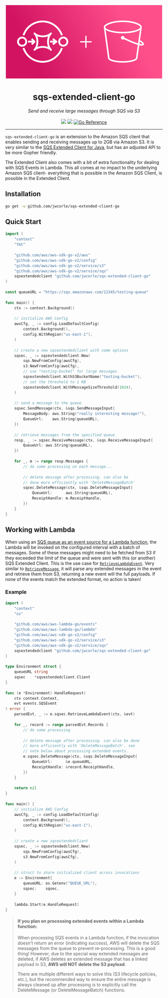 <div align="center">
<img src="doc/logo.png" width="500px" />
<h1>sqs-extended-client-go</h1>
<i>Send and receive large messages through SQS via S3</i><br/><br/>
<a href="https://goreportcard.com/report/github.com/jwcorle/sqs-extended-client-go"><img src="https://goreportcard.com/badge/github.com/jwcorle/sqs-extended-client-go"/></a> <a href="https://codecov.io/gh/jwcorle/sqs-extended-client-go" ><img src="https://codecov.io/gh/jwcorle/sqs-extended-client-go/branch/main/graph/badge.svg?token=OFGVL7Y8U5"/></a> <a href="https://pkg.go.dev/github.com/jwcorle/sqs-extended-client-go"><img src="https://pkg.go.dev/badge/github.com/jwcorle/sqs-extended-client-go.svg" alt="Go Reference"></a>
</div>

****

`sqs-extended-client-go` is an extension to the Amazon SQS client that enables sending and receiving messages up to 2GB via Amazon S3. It is very similar to the [SQS Extended Client for Java](https://github.com/awslabs/amazon-sqs-java-extended-client-lib), but has an adjusted API to be more Gopher friendly.

The Extended Client also comes with a bit of extra functionality for dealing with SQS Events in Lambda. This all comes at no impact to the underlying Amazon SQS client- everything that is possible in the Amazon SQS Client, is possible in the Extended Client.

## Installation
```sh
go get -u github.com/jwcorle/sqs-extended-client-go
```

## Quick Start
```go
import (
	"context"
	"fmt"

	"github.com/aws/aws-sdk-go-v2/aws"
	"github.com/aws/aws-sdk-go-v2/config"
	"github.com/aws/aws-sdk-go-v2/service/s3"
	"github.com/aws/aws-sdk-go-v2/service/sqs"
	sqsextendedclient "github.com/jwcorle/sqs-extended-client-go"
)

const queueURL = "https://sqs.amazonaws.com/12345/testing-queue"

func main() {
	ctx := context.Background()

	// initialize AWS Config
	awsCfg, _ := config.LoadDefaultConfig(
		context.Background(),
		config.WithRegion("us-east-1"),
	)

	// create a new sqsextendedclient with some options
	sqsec, _ := sqsextendedclient.New(
		sqs.NewFromConfig(awsCfg),
		s3.NewFromConfig(awsCfg),
		// use "testing-bucket" for large messages
		sqsextendedclient.WithS3BucketName("testing-bucket"),
		// set the threshold to 1 KB
		sqsextendedclient.WithMessageSizeThreshold(1024),
	)

	// send a message to the queue
	sqsec.SendMessage(ctx, &sqs.SendMessageInput{
		MessageBody: aws.String("really interesting message!"),
		QueueUrl:    aws.String(queueURL),
	})

	// retrieve messages from the specified queue
	resp, _ := sqsec.ReceiveMessage(ctx, &sqs.ReceiveMessageInput{
		QueueUrl: aws.String(queueURL),
	})

	for _, m := range resp.Messages {
		// do some processing on each message...

		// delete message after processing. can also be
		// done more efficiently with 'DeleteMessageBatch'
		sqsec.DeleteMessage(ctx, &sqs.DeleteMessageInput{
			QueueUrl:      aws.String(queueURL),
			ReceiptHandle: m.ReceiptHandle,
		})
	}
}
```

## Working with Lambda
When using an [SQS queue as an event source for a Lambda function](https://docs.aws.amazon.com/lambda/latest/dg/with-sqs.html), the Lambda will be invoked on the configured interval with a batch of messages. Some of these messages might need to be fetched from S3 if they exceeded the limit of the queue and were sent with this (or another) SQS Extended Client. This is the use case for [`RetrieveLambdaEvent`](https://pkg.go.dev/github.com/jwcorle/sqs-extended-client-go#Client.RetrieveLambdaEvent). Very similar to [`RetrieveMessage`](https://pkg.go.dev/github.com/jwcorle/sqs-extended-client-go#Client.ReceiveMessage), it will parse any extended messages in the event and retrieve them from S3, returning a new event will the full payloads. If none of the events match the extended format, no action is taken!

### Example
```go
import (
	"context"
	"os"

	"github.com/aws/aws-lambda-go/events"
	"github.com/aws/aws-lambda-go/lambda"
	"github.com/aws/aws-sdk-go-v2/config"
	"github.com/aws/aws-sdk-go-v2/service/s3"
	"github.com/aws/aws-sdk-go-v2/service/sqs"
	sqsextendedclient "github.com/jwcorle/sqs-extended-client-go"
)

type Environment struct {
	queueURL string
	sqsec    *sqsextendedclient.Client
}

func (e *Environment) HandleRequest(
	ctx context.Context,
	evt events.SQSEvent
) error {
	parsedEvt, _ := e.sqsec.RetrieveLambdaEvent(ctx, &evt)

	for _, record := range parsedEvt.Records {
		// do some processing

		// delete message after processing. can also be done
		// more efficiently with 'DeleteMessageBatch'. see
		// note below about processing extended events.
		e.sqsec.DeleteMessage(ctx, &sqs.DeleteMessageInput{
			QueueUrl:      &e.queueURL,
			ReceiptHandle: &record.ReceiptHandle,
		})
	}

	return nil
}

func main() {
	// initialize AWS Config
	awsCfg, _ := config.LoadDefaultConfig(
		context.Background(),
		config.WithRegion("us-east-1"),
	)

	// create a new sqsextendedclient
	sqsec, _ := sqsextendedclient.New(
		sqs.NewFromConfig(awsCfg),
		s3.NewFromConfig(awsCfg),
	)

	// struct to share initialized client across invocations
	e := Environment{
		queueURL: os.Getenv("QUEUE_URL"),
		sqsec:    sqsec,
	}

	lambda.Start(e.HandleRequest)
}
```

> #### If you plan on processing extended events within a Lambda function:
>
> When processing SQS events in a Lambda function, if the invocation doesn’t return an error (indicating success), AWS will delete the SQS messages from the queue to prevent re-processing. This is a good thing! However, due to the special way extended messages are deleted, if AWS deletes an extended message that has a linked payload in S3, **AWS will NOT delete the S3 payload**.
>
> There are multiple different ways to solve this (S3 lifecycle policies, etc.), but the recommended way to ensure the entire message is always cleaned up after processing is to explicitly call the DeleteMessage (or DeleteMessageBatch) functions.